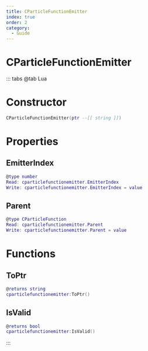 ```yaml
---
title: CParticleFunctionEmitter
index: true
order: 2
category:
  - Guide
---
```


# CParticleFunctionEmitter

::: tabs
@tab Lua
# Constructor
```lua
CParticleFunctionEmitter(ptr --[[ string ]])
```
# Properties
## EmitterIndex 
```lua
@type number
Read: cparticlefunctionemitter.EmitterIndex
Write: cparticlefunctionemitter.EmitterIndex = value
```
## Parent 
```lua
@type CParticleFunction
Read: cparticlefunctionemitter.Parent
Write: cparticlefunctionemitter.Parent = value
```
# Functions
## ToPtr
```lua
@returns string
cparticlefunctionemitter:ToPtr()
```
## IsValid
```lua
@returns bool
cparticlefunctionemitter:IsValid()
```

:::
